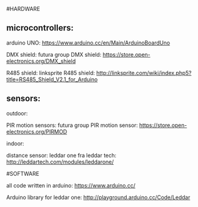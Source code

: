 #HARDWARE

## microcontrollers:

arduino UNO: https://www.arduino.cc/en/Main/ArduinoBoardUno

DMX shield: futura group DMX shield: https://store.open-electronics.org/DMX_shield

R485 shield: linksprite R485 shield: http://linksprite.com/wiki/index.php5?title=RS485_Shield_V2.1_for_Arduino

## sensors:

outdoor:

PIR motion sensors: futura group PIR motion sensor: https://store.open-electronics.org/PIRMOD

indoor:

distance sensor: leddar one fra leddar tech: http://leddartech.com/modules/leddarone/

#SOFTWARE

all code written in arduino: https://www.arduino.cc/

Arduino library for leddar one: http://playground.arduino.cc/Code/Leddar